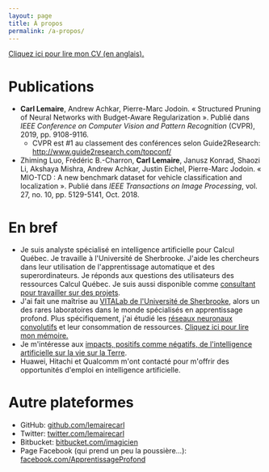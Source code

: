 ```yaml
---
layout: page
title: À propos
permalink: /a-propos/
---
```


[Cliquez ici pour lire mon CV (en anglais).](https://drive.google.com/file/d/1fdaG8T5lrYUaGHeAVBaQmWsQcFItA9Mk/view?usp=sharing)

# Publications

* **Carl Lemaire**, Andrew Achkar, Pierre-Marc Jodoin. « Structured Pruning of Neural Networks with Budget-Aware Regularization ». Publié dans _IEEE Conference on Computer Vision and Pattern Recognition_ (CVPR), 2019, pp. 9108-9116.  
  * CVPR est #1 au classement des conférences selon Guide2Research: <http://www.guide2research.com/topconf/>
* Zhiming Luo, Frédéric B.-Charron, **Carl Lemaire**, Janusz Konrad, Shaozi Li, Akshaya Mishra, Andrew Achkar, Justin Eichel, Pierre-Marc Jodoin. « MIO-TCD : A new benchmark dataset for vehicle classification and localization ». Publié dans _IEEE Transactions on Image Processing_, vol. 27, no. 10, pp. 5129-5141, Oct. 2018.

# En bref

* Je suis analyste spécialisé en intelligence artificielle pour Calcul Québec. Je travaille à l'Université de Sherbrooke. J'aide les chercheurs dans leur utilisation de l'apprentissage automatique et des superordinateurs. Je réponds aux questions des utilisateurs des ressources Calcul Québec. Je suis aussi disponible comme [consultant pour travailler sur des projets](https://ia.ccs.usherbrooke.ca/).
* J'ai fait une maîtrise au [VITALab de l'Université de Sherbrooke](http://vital.dinf.usherbrooke.ca), alors un des rares laboratoires dans le monde spécialisés en apprentissage profond. Plus spécifiquement, j'ai étudié les [réseaux neuronaux convolutifs](https://fr.wikipedia.org/wiki/Réseau_neuronal_convolutif) et leur consommation de ressources. [Cliquez ici pour lire mon mémoire.](http://hdl.handle.net/11143/14661)
* Je m'intéresse aux [impacts, positifs comme négatifs, de l'intelligence artificielle sur la vie sur la Terre](https://futureoflife.org/background/benefits-risks-of-artificial-intelligence/).
* Huawei, Hitachi et Qualcomm m'ont contacté pour m'offrir des opportunités d'emploi en intelligence artificielle.

# Autre plateformes

* GitHub: <a href="http://github.com/lemairecarl">github.com/lemairecarl</a><br>
* Twitter: <a href="https://twitter.com/lemairecarl">twitter.com/lemairecarl</a>
* Bitbucket: <a href="http://bitbucket.com/imagicien">bitbucket.com/imagicien</a>
* Page Facebook (qui prend un peu la poussière...): <a href="https://www.facebook.com/ApprentissageProfond/">facebook.com/ApprentissageProfond</a><br>
